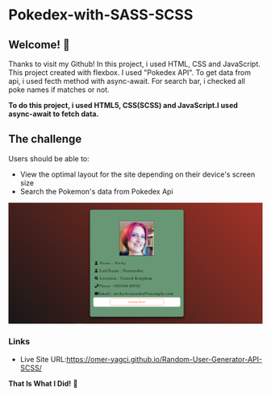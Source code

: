 # Pokedex-with-SASS-SCSS


## Welcome! 👋

Thanks to visit my Github! In this project, i used HTML, CSS and JavaScript. This project created with flexbox. I used "Pokedex API". To get data from api, i used fecth method with async-await. For search bar, i checked all poke names if matches or not. 

**To do this project, i used HTML5, CSS(SCSS) and JavaScript.I used async-await to fetch data.**

## The challenge

Users should be able to:

- View the optimal layout for the site depending on their device's screen size
- Search the Pokemon's data from Pokedex Api


![./screenshot.png](randomm.png)

### Links

- Live Site URL:https://omer-yagci.github.io/Random-User-Generator-API-SCSS/



**That Is What I Did!** 🚀
